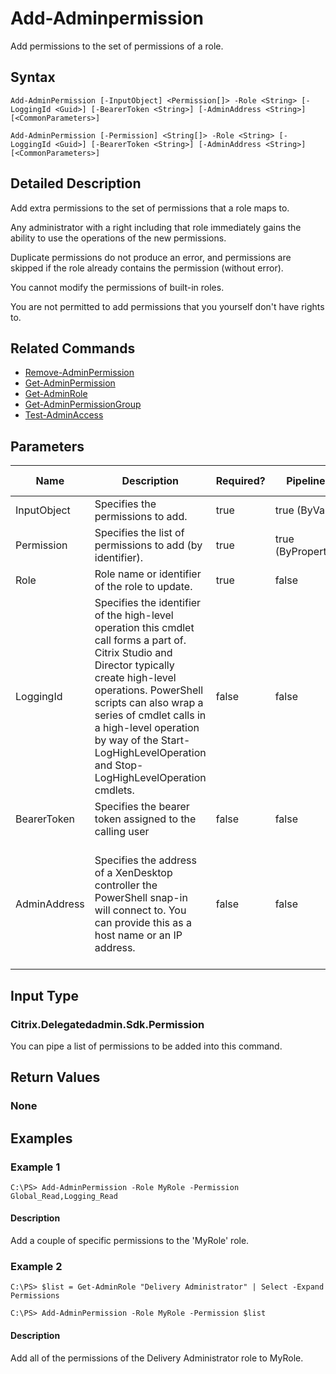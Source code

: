 ﻿
# Add-Adminpermission
Add permissions to the set of permissions of a role.
## Syntax
```
Add-AdminPermission [-InputObject] <Permission[]> -Role <String> [-LoggingId <Guid>] [-BearerToken <String>] [-AdminAddress <String>] [<CommonParameters>]

Add-AdminPermission [-Permission] <String[]> -Role <String> [-LoggingId <Guid>] [-BearerToken <String>] [-AdminAddress <String>] [<CommonParameters>]
```
## Detailed Description
Add extra permissions to the set of permissions that a role maps to.

Any administrator with a right including that role immediately gains the ability to use the operations of the new permissions.

Duplicate permissions do not produce an error, and permissions are skipped if the role already contains the permission (without error).

You cannot modify the permissions of built-in roles.

You are not permitted to add permissions that you yourself don't have rights to.


## Related Commands

* [Remove-AdminPermission](../Remove-AdminPermission/)
* [Get-AdminPermission](../Get-AdminPermission/)
* [Get-AdminRole](../Get-AdminRole/)
* [Get-AdminPermissionGroup](../Get-AdminPermissionGroup/)
* [Test-AdminAccess](../Test-AdminAccess/)
## Parameters
| Name   | Description | Required? | Pipeline Input | Default Value |
| --- | --- | --- | --- | --- |
| InputObject | Specifies the permissions to add. | true | true (ByValue) |  |
| Permission | Specifies the list of permissions to add (by identifier). | true | true (ByPropertyName) |  |
| Role | Role name or identifier of the role to update. | true | false |  |
| LoggingId | Specifies the identifier of the high-level operation this cmdlet call forms a part of. Citrix Studio and Director typically create high-level operations. PowerShell scripts can also wrap a series of cmdlet calls in a high-level operation by way of the Start-LogHighLevelOperation and Stop-LogHighLevelOperation cmdlets. | false | false |  |
| BearerToken | Specifies the bearer token assigned to the calling user | false | false |  |
| AdminAddress | Specifies the address of a XenDesktop controller the PowerShell snap-in will connect to. You can provide this as a host name or an IP address. | false | false | Localhost. Once a value is provided by any cmdlet, this value becomes the default. |

## Input Type

### Citrix.Delegatedadmin.Sdk.Permission
You can pipe a list of permissions to be added into this command.
## Return Values

### None

## Examples

### Example 1
```
C:\PS> Add-AdminPermission -Role MyRole -Permission Global_Read,Logging_Read
```
#### Description
Add a couple of specific permissions to the 'MyRole' role.
### Example 2
```
C:\PS> $list = Get-AdminRole "Delivery Administrator" | Select -Expand Permissions

C:\PS> Add-AdminPermission -Role MyRole -Permission $list
```
#### Description
Add all of the permissions of the Delivery Administrator role to MyRole.
